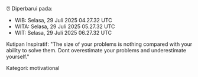 ⏰ Diperbarui pada:
- WIB: Selasa, 29 Juli 2025 04.27.32 UTC
- WITA: Selasa, 29 Juli 2025 05.27.32 UTC
- WIT: Selasa, 29 Juli 2025 06.27.32 UTC

Kutipan Inspiratif:
"The size of your problems is nothing compared with your ability to solve them. Dont overestimate your problems and underestimate yourself."


Kategori: motivational

